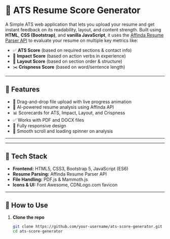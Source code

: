 # 📄 ATS Resume Score Generator

A Simple ATS web application that lets you upload your resume and get instant feedback on its readability, layout, and content strength.
Built using **HTML**, **CSS (Bootstrap)**, and **vanilla JavaScript**, it uses the [Affinda Resume Parser API](https://www.affinda.com/) to evaluate your resume on multiple key metrics like:

- ✅ **ATS Score** (based on required sections & contact info)
- 🎯 **Impact Score** (based on action verbs in experience)
- 🧩 **Layout Score** (based on section order & structure)
- ✂️ **Crispness Score** (based on word/sentence length)

---

## 🚀 Features

- 📁 Drag-and-drop file upload with live progress animation
- 🧠 AI-powered resume analysis using Affinda API
- 📊 Scorecards for ATS, Impact, Layout, and Crispness
- ✅ Works with PDF and DOCX files
- 📱 Fully responsive design
- 🔄 Smooth scroll and loading spinner on analysis

---

---

## 🔧 Tech Stack

- **Frontend:** HTML5, CSS3, Bootstrap 5, JavaScript (ES6)
- **Resume Parsing:** Affinda Resume Parser API
- **File Handling:** PDF.js & Mammoth.js
- **Icons & UI:** Font Awesome, CDNLogo.com favicon

---

## 📝 How to Use

1. **Clone the repo**  
   ```bash
   git clone https://github.com/your-username/ats-score-generator.git
   cd ats-score-generator

